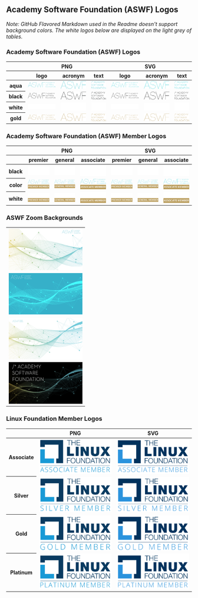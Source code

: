 ## Academy Software Foundation (ASWF) Logos

*Note: GitHub Flavored Markdown used in the Readme doesn't support background colors. The white logos below are displayed on the light grey of tables.*

###  Academy Software Foundation (ASWF) Logos
<table class="logos-table">
	<thead>
        <tr>
            <th></th>
            <th colspan="3">PNG</th>
            <th colspan="3">SVG</th>
        </tr>
        <tr>
            <th></th>
            <th>logo</th>
            <th>acronym</th>
            <th>text</th>
            <th>logo</th>
            <th>acronym</th>
            <th>text</th>
        </tr>
    </thead>
    <tbody>
        <tr>
            <th>aqua</th>
            <td><a href="../other/aswf/aqua/aqua-logo.png" download><img src="../other/aswf/aqua/aqua-logo.png" width="200"></a></td>
            <td><a href="../other/aswf/aqua/aqua-acronym.png" download><img src="../other/aswf/aqua/aqua-acronym.png" width="95"></a></td>
            <td><a href="../other/aswf/aqua/aqua-text.png" download><img src="../other/aswf/aqua/aqua-text.png" width="75"></a></td>
            <td><a href="../other/aswf/aqua/aqua-logo.svg" download><img src="../other/aswf/aqua/aqua-logo.svg" width="200"></a></td>
            <td><a href="../other/aswf/aqua/aqua-acronym.svg" download><img src="../other/aswf/aqua/aqua-acronym.svg" width="95"></a></td>
            <td><a href="../other/aswf/aqua/aqua-text.svg" download><img src="../other/aswf/aqua/aqua-text.svg" width="75"></a></td>
        </tr>
        <tr>
            <th>black</th>
            <td><a href="../other/aswf/black/black-logo.png" download><img src="../other/aswf/black/black-logo.png" width="200"></a></td>
            <td><a href="../other/aswf/black/black-acronym.png" download><img src="../other/aswf/black/black-acronym.png" width="95"></a></td>
            <td><a href="../other/aswf/black/black-text.png" download><img src="../other/aswf/black/black-text.png" width="75"></a></td>
            <td><a href="../other/aswf/black/black-logo.svg" download><img src="../other/aswf/black/black-logo.svg" width="200"></a></td>
            <td><a href="../other/aswf/black/black-acronym.svg" download><img src="../other/aswf/black/black-acronym.svg" width="95"></a></td>
            <td><a href="../other/aswf/black/black-text.svg" download><img src="../other/aswf/black/black-text.svg" width="75"></a></td>
        </tr>
        <tr>
            <th>white</th>
            <td><a href="../other/aswf/black/white-logo.png" download><img src="../other/aswf/white/white-logo.png" width="200"></a></td>
            <td><a href="../other/aswf/black/white-acronym.png" download><img src="../other/aswf/white/white-acronym.png" width="95"></a></td>
            <td><a href="../other/aswf/black/white-text.png" download><img src="../other/aswf/white/white-text.png" width="75"></a></td>
            <td><a href="../other/aswf/black/white-logo.svg" download><img src="../other/aswf/white/white-logo.svg" width="200"></a></td>
            <td><a href="../other/aswf/black/white-acronym.svg" download><img src="../other/aswf/white/white-acronym.svg" width="95"></a></td>
            <td><a href="../other/aswf/black/white-text.svg" download><img src="../other/aswf/white/white-text.svg" width="75"></a></td>
        </tr>
        <tr>
            <th>gold</th>
            <td><a href="../other/aswf/gold/gold-logo.png" download><img src="../other/aswf/gold/gold-logo.png" width="200"></a></td>
            <td><a href="../other/aswf/gold/gold-acronym.png" download><img src="../other/aswf/gold/gold-acronym.png" width="95"></a></td>
            <td><a href="../other/aswf/gold/gold-text.png" download><img src="../other/aswf/gold/gold-text.png" width="75"></a></td>
            <td><a href="../other/aswf/gold/gold-logo.svg" download><img src="../other/aswf/gold/gold-logo.svg" width="200"></a></td>
            <td><a href="../other/aswf/gold/gold-acronym.svg" download><img src="../other/aswf/gold/gold-acronym.svg" width="95"></a></td>
            <td><a href="../other/aswf/gold/gold-text.svg" download><img src="../other/aswf/gold/gold-text.svg" width="75"></a></td>
        </tr>
    </tbody>
</table>

### Academy Software Foundation (ASWF) Member Logos

<table class="logos-table">
	<thead>
        <tr>
            <th></th>
            <th colspan="3">PNG</th>
            <th colspan="3">SVG</th>
        </tr>
        <tr>
            <th></th>
            <th>premier</th>
            <th>general</th>
            <th>associate</th>
            <th>premier</th>
            <th>general</th>
            <th>associate</th>
        </tr>
    </thead>
    <tbody>
        <tr>
            <th>black</th>
            <td><a href="../other/aswf-member/premier/premier-black.png" download><img src="../other/aswf-member/premier/premier-black.png" width="125"></a></td>
            <td><a href="../other/aswf-member/premier/general-black.png" download><img src="../other/aswf-member/general/general-black.png" width="125"></a></td>
            <td><a href="../other/aswf-member/premier/associate-black.png" download><img src="../other/aswf-member/associate/associate-black.png" width="125"></a></td>
            <td><a href="../other/aswf-member/premier/premier-black.svg" download><img src="../other/aswf-member/premier/premier-black.svg" width="125"></a></td>
            <td><a href="../other/aswf-member/premier/general-black.svg" download><img src="../other/aswf-member/general/general-black.svg" width="125"></a></td>
            <td><a href="../other/aswf-member/premier/associate-black.svg" download><img src="../other/aswf-member/associate/associate-black.svg" width="125"></a></td>
        </tr>
        <tr>
            <th>color</th>
            <td><a href="../other/aswf-member/premier/premier-color.png" download><img src="../other/aswf-member/premier/premier-color.png" width="125"></a></td>
            <td><a href="../other/aswf-member/premier/general-color.png" download><img src="../other/aswf-member/general/general-color.png" width="125"></a></td>
            <td><a href="../other/aswf-member/premier/associate-color.png" download><img src="../other/aswf-member/associate/associate-color.png" width="125"></a></td>
            <td><a href="../other/aswf-member/premier/premier-color.svg" download><img src="../other/aswf-member/premier/premier-color.svg" width="125"></a></td>
            <td><a href="../other/aswf-member/premier/general-color.svg" download><img src="../other/aswf-member/general/general-color.svg" width="125"></a></td>
            <td><a href="../other/aswf-member/premier/associate-color.svg" download><img src="../other/aswf-member/associate/associate-color.svg" width="125"></a></td>
        </tr>
        <tr>
            <th>white</th>
            <td><a href="../other/aswf-member/premier/premier-white.png" download><img src="../other/aswf-member/premier/premier-white.png" width="125"></a></td>
            <td><a href="../other/aswf-member/premier/general-white.png" download><img src="../other/aswf-member/general/general-white.png" width="125"></a></td>
            <td><a href="../other/aswf-member/premier/associate-white.png" download><img src="../other/aswf-member/associate/associate-white.png" width="125"></a></td>
            <td><a href="../other/aswf-member/premier/premier-white.svg" download><img src="../other/aswf-member/premier/premier-white.svg" width="125"></a></td>
            <td><a href="../other/aswf-member/premier/general-white.svg" download><img src="../other/aswf-member/general/general-white.svg" width="125"></a></td>
            <td><a href="../other/aswf-member/premier/associate-white.svg" download><img src="../other/aswf-member/associate/associate-white.svg" width="125"></a></td>
        </tr>
    </tbody>
</table>

### ASWF Zoom Backgrounds

<table class="logos-table">
    <tbody>
        <tr>
            <td><a href="../other/zoom-backgrounds/ASWF_ZoomBG_v4_A.png" download="aswf"><img src="../other/zoom-backgrounds/ASWF_ZoomBG_v4_A.png" width="200"></a></td>
        </tr>
        <tr>
            <td><a href="../other/zoom-backgrounds/ASWF_ZoomBG_v4_B.png" download="aswf"><img src="../other/zoom-backgrounds/ASWF_ZoomBG_v4_B.png" width="200"></a></td>
        </tr>
        <tr>
            <td><a href="../other/zoom-backgrounds/ASWF_ZoomBG_v4_C.png" download="aswf"><img src="../other/zoom-backgrounds/ASWF_ZoomBG_v4_C.png" width="200"></a></td>
        </tr>
        <tr>
            <td><a href="../other/zoom-backgrounds/ASWF_ZoomBG_v4_D.png" download="aswf"><img src="../other/zoom-backgrounds/ASWF_ZoomBG_v4_D.png" width="200"></a></td>
        </tr>
    </tbody>
</table>

### Linux Foundation Member Logos

<table class="logos-table">
    <thead>
        <tr>
            <th></th>
            <th>PNG</th>
            <th>SVG</th>
        </tr>
    </thead>
    <tbody>
        <tr>
            <th>Associate</th>
            <td><a href="../other/lf-member/associate/lf_mem_asso.png" download><img src="../other/lf-member/associate/lf_mem_asso.png" width="200"></a></td>
            <td><a href="../other/lf-member/associate/lf_mem_asso.svg" download><img src="../other/lf-member/associate/lf_mem_asso.svg" width="200"></a></td>
        </tr>
        <tr>
            <th>Silver</th>
            <td><a href="../other/lf-member/silver/lf_mem_silv.png" download><img src="../other/lf-member/silver/lf_mem_silv.png" width="200"></a></td>
            <td><a href="../other/lf-member/silver/lf_mem_silv.svg" download><img src="../other/lf-member/silver/lf_mem_silv.svg" width="200"></a></td>
        </tr>
        <tr>
            <th>Gold</th>
            <td><a href="../other/lf-member/gold/lf_mem_gold.png" download><img src="../other/lf-member/gold/lf_mem_gold.png" width="200"></a></td>
            <td><a href="../other/lf-member/gold/lf_mem_gold.svg" download><img src="../other/lf-member/gold/lf_mem_gold.svg" width="200"></a></td>
        </tr>
        <tr>
            <th>Platinum</th>
            <td><a href="../other/lf-member/platinum/lf_mem_plat.png" download><img src="../other/lf-member/platinum/lf_mem_plat.png" width="200"></a></td>
            <td><a href="../other/lf-member/platinum/lf_mem_plat.svg" download><img src="../other/lf-member/platinum/lf_mem_plat.svg" width="200"></a></td>
        </tr>
    </tbody>
</table>
